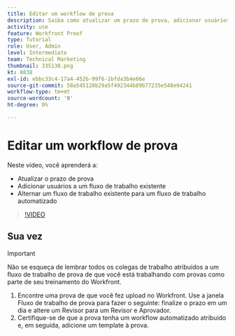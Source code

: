 ```yaml
---
title: Editar um workflow de prova
description: Saiba como atualizar um prazo de prova, adicionar usuários a um fluxo de trabalho existente e alternar um fluxo de trabalho existente para um fluxo de trabalho automatizado no [!DNL  Workfront].
activity: use
feature: Workfront Proof
type: Tutorial
role: User, Admin
level: Intermediate
team: Technical Marketing
thumbnail: 335138.png
kt: 8838
exl-id: ebbc33c4-17a4-452b-99f6-1bfda3b4e66e
source-git-commit: 58a545120b29a5f492344b89b77235e548e94241
workflow-type: tm+mt
source-wordcount: '0'
ht-degree: 0%

---
```


# Editar um workflow de prova

Neste vídeo, você aprenderá a:

* Atualizar o prazo de prova
* Adicionar usuários a um fluxo de trabalho existente
* Alternar um fluxo de trabalho existente para um fluxo de trabalho automatizado

>[!VIDEO](https://video.tv.adobe.com/v/335138/?quality=12)

## Sua vez

>[!IMPORTANT]
>
>Não se esqueça de lembrar todos os colegas de trabalho atribuídos a um fluxo de trabalho de prova de que você está trabalhando com provas como parte de seu treinamento do Workfront.

1. Encontre uma prova de que você fez upload no Workfront. Use a janela Fluxo de trabalho de prova para fazer o seguinte: finalize o prazo em um dia e altere um Revisor para um Revisor e Aprovador.
1. Certifique-se de que a prova tenha um workflow automatizado atribuído e, em seguida, adicione um template à prova.



<!--
## Learn more
* Add stages and users to an automated workflow on a proof
* Convert a basic workflow to an automated workflow on a proof
* Create or edit an automated workflow for an existing proof
* Edit proof stages and reviewers
-->
